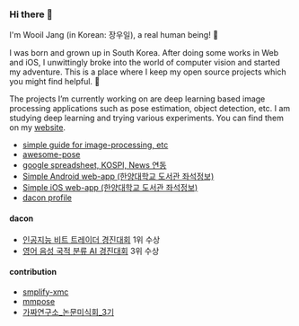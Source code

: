 ### Hi there 👋
I'm Wooil Jang (in Korean: 장우일), a real human being! :runner:

I was born and grown up in South Korea. After doing some works in Web and iOS, I unwittingly broke into the world of computer vision and started my adventure. This is a place where I keep my open source projects which you might find helpful. 🌱

The projects I’m currently working on are deep learning based image processing applications such as pose estimation, object detection, etc. I am studying deep learning and trying various experiments. You can find them on my [website](https://woo1.github.io/).

* [simple guide for image-processing, etc](https://github.com/woo1/simple_guide)
* [awesome-pose](https://github.com/woo1/awesome-pose)
* [google spreadsheet, KOSPI, News 연동](https://github.com/woo1/google-apps-script-example)
* [Simple Android web-app (한양대학교 도서관 좌석정보)](https://github.com/woo1/Hanyanglib-Android)
* [Simple iOS web-app (한양대학교 도서관 좌석정보)](https://github.com/woo1/Hanyanglib-ios)
* [dacon profile](https://dacon.io/myprofile/414612/home)

#### dacon 
- [인공지능 비트 트레이더 경진대회](https://dacon.io/competitions/official/235738/overview/description) 1위 수상
- [영어 음성 국적 분류 AI 경진대회](https://dacon.io/competitions/official/235709/overview/description) 3위 수상

#### contribution
- [smplify-xmc](https://github.com/muelea/smplify-xmc)
- [mmpose](https://github.com/open-mmlab/mmpose)
- [가짜연구소_논문미식회_3기](https://www.youtube.com/watch?v=ZM87QcZeM48&list=PLyP9gclj-bv4jrKxhIjbxRAr-9EdWllON)

<!--
**woo1/woo1** is a ✨ _special_ ✨ repository because its `README.md` (this file) appears on your GitHub profile.

Here are some ideas to get you started:

- 🔭 I’m currently working on ...
- 🌱 I’m currently learning ...
- 👯 I’m looking to collaborate on ...
- 🤔 I’m looking for help with ...
- 💬 Ask me about ...
- 📫 How to reach me: ...
- 😄 Pronouns: ...
- ⚡ Fun fact: ...
-->
